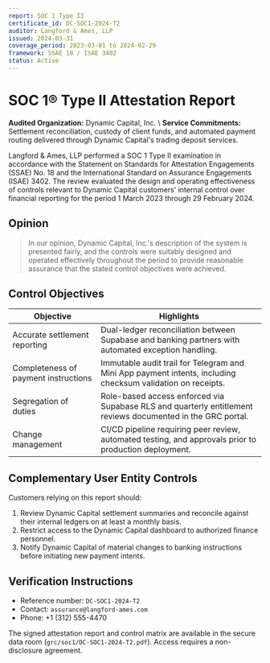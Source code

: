 ```yaml
---
report: SOC 1 Type II
certificate_id: DC-SOC1-2024-T2
auditor: Langford & Ames, LLP
issued: 2024-03-31
coverage_period: 2023-03-01 to 2024-02-29
framework: SSAE 18 / ISAE 3402
status: Active
---
```


# SOC 1® Type II Attestation Report

**Audited Organization:** Dynamic Capital, Inc. \\ **Service Commitments:**
Settlement reconciliation, custody of client funds, and automated payment
routing delivered through Dynamic Capital's trading deposit services.

Langford & Ames, LLP performed a SOC 1 Type II examination in accordance with
the Statement on Standards for Attestation Engagements (SSAE) No. 18 and the
International Standard on Assurance Engagements (ISAE) 3402. The review
evaluated the design and operating effectiveness of controls relevant to Dynamic
Capital customers' internal control over financial reporting for the period 1
March 2023 through 29 February 2024.

## Opinion

> In our opinion, Dynamic Capital, Inc.'s description of the system is presented
> fairly, and the controls were suitably designed and operated effectively
> throughout the period to provide reasonable assurance that the stated control
> objectives were achieved.

## Control Objectives

| Objective                            | Highlights                                                                                                  |
| ------------------------------------ | ----------------------------------------------------------------------------------------------------------- |
| Accurate settlement reporting        | Dual-ledger reconciliation between Supabase and banking partners with automated exception handling.         |
| Completeness of payment instructions | Immutable audit trail for Telegram and Mini App payment intents, including checksum validation on receipts. |
| Segregation of duties                | Role-based access enforced via Supabase RLS and quarterly entitlement reviews documented in the GRC portal. |
| Change management                    | CI/CD pipeline requiring peer review, automated testing, and approvals prior to production deployment.      |

## Complementary User Entity Controls

Customers relying on this report should:

1. Review Dynamic Capital settlement summaries and reconcile against their
   internal ledgers on at least a monthly basis.
2. Restrict access to the Dynamic Capital dashboard to authorized finance
   personnel.
3. Notify Dynamic Capital of material changes to banking instructions before
   initiating new payment intents.

## Verification Instructions

- Reference number: `DC-SOC1-2024-T2`
- Contact: `assurance@langford-ames.com`
- Phone: +1 (312) 555-4470

The signed attestation report and control matrix are available in the secure
data room (`grc/soc1/DC-SOC1-2024-T2.pdf`). Access requires a non-disclosure
agreement.
